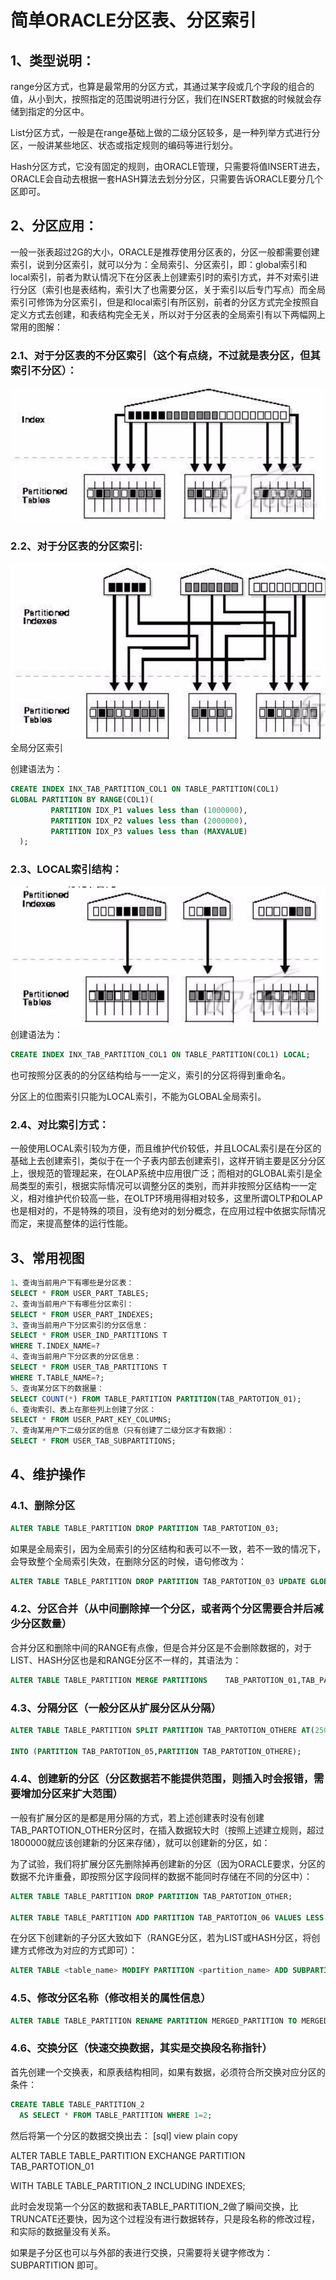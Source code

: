 # 简单ORACLE分区表、分区索引
## 1、类型说明： 
range分区方式，也算是最常用的分区方式，其通过某字段或几个字段的组合的值，从小到大，按照指定的范围说明进行分区，我们在INSERT数据的时候就会存储到指定的分区中。 

List分区方式，一般是在range基础上做的二级分区较多，是一种列举方式进行分区，一般讲某些地区、状态或指定规则的编码等进行划分。 

Hash分区方式，它没有固定的规则，由ORACLE管理，只需要将值INSERT进去，ORACLE会自动去根据一套HASH算法去划分分区，只需要告诉ORACLE要分几个区即可。   

## 2、分区应用： 

一般一张表超过2G的大小，ORACLE是推荐使用分区表的，分区一般都需要创建索引，说到分区索引，就可以分为：全局索引、分区索引，即：global索引和local索引，前者为默认情况下在分区表上创建索引时的索引方式，并不对索引进行分区（索引也是表结构，索引大了也需要分区，关于索引以后专门写点）而全局索引可修饰为分区索引，但是和local索引有所区别，前者的分区方式完全按照自定义方式去创建，和表结构完全无关，所以对于分区表的全局索引有以下两幅网上常用的图解： 

### 2.1、对于分区表的不分区索引（这个有点绕，不过就是表分区，但其索引不分区）： 
![title](https://raw.githubusercontent.com/lllpla/img/master/gitnote/2020/04/11/1586600325966-1586600325970.png)
### 2.2、对于分区表的分区索引: 
![title](https://raw.githubusercontent.com/lllpla/img/master/gitnote/2020/04/11/1586600355358-1586600355365.png)
全局分区索引 

创建语法为： 
```sql
CREATE INDEX INX_TAB_PARTITION_COL1 ON TABLE_PARTITION(COL1)   
GLOBAL PARTITION BY RANGE(COL1)(   
         PARTITION IDX_P1 values less than (1000000),   
         PARTITION IDX_P2 values less than (2000000),   
         PARTITION IDX_P3 values less than (MAXVALUE)   
  );   
```
### 2.3、LOCAL索引结构： 
![title](https://raw.githubusercontent.com/lllpla/img/master/gitnote/2020/04/11/1586600435996-1586600436002.png)
创建语法为： 
```sql
CREATE INDEX INX_TAB_PARTITION_COL1 ON TABLE_PARTITION(COL1) LOCAL;   
```
也可按照分区表的的分区结构给与一一定义，索引的分区将得到重命名。 

分区上的位图索引只能为LOCAL索引，不能为GLOBAL全局索引。 
### 2.4、对比索引方式： 

  一般使用LOCAL索引较为方便，而且维护代价较低，并且LOCAL索引是在分区的基础上去创建索引，类似于在一个子表内部去创建索引，这样开销主要是区分分区上，很规范的管理起来，在OLAP系统中应用很广泛；而相对的GLOBAL索引是全局类型的索引，根据实际情况可以调整分区的类别，而并非按照分区结构一一定义，相对维护代价较高一些，在OLTP环境用得相对较多，这里所谓OLTP和OLAP也是相对的，不是特殊的项目，没有绝对的划分概念，在应用过程中依据实际情况而定，来提高整体的运行性能。 
## 3、常用视图
```sql
1、查询当前用户下有哪些是分区表：   
SELECT * FROM USER_PART_TABLES;       
2、查询当前用户下有哪些分区索引：   
SELECT * FROM USER_PART_INDEXES;       
3、查询当前用户下分区索引的分区信息：   
SELECT * FROM USER_IND_PARTITIONS T   
WHERE T.INDEX_NAME=?       
4、查询当前用户下分区表的分区信息：   
SELECT * FROM USER_TAB_PARTITIONS T   
WHERE T.TABLE_NAME=?;       
5、查询某分区下的数据量：   
SELECT COUNT(*) FROM TABLE_PARTITION PARTITION(TAB_PARTOTION_01);   
6、查询索引、表上在那些列上创建了分区：   
SELECT * FROM USER_PART_KEY_COLUMNS;       
7、查询某用户下二级分区的信息（只有创建了二级分区才有数据）：   
SELECT * FROM USER_TAB_SUBPARTITIONS;  
```
## 4、维护操作
### 4.1、删除分区 
```sql
ALTER TABLE TABLE_PARTITION DROP PARTITION TAB_PARTOTION_03;   
```
如果是全局索引，因为全局索引的分区结构和表可以不一致，若不一致的情况下，会导致整个全局索引失效，在删除分区的时候，语句修改为：   
```sql
ALTER TABLE TABLE_PARTITION DROP PARTITION TAB_PARTOTION_03 UPDATE GLOBAL INDEXES   
```
### 4.2、分区合并（从中间删除掉一个分区，或者两个分区需要合并后减少分区数量） 
合并分区和删除中间的RANGE有点像，但是合并分区是不会删除数据的，对于LIST、HASH分区也是和RANGE分区不一样的，其语法为： 
```sql
ALTER TABLE TABLE_PARTITION MERGE PARTITIONS    TAB_PARTOTION_01,TAB_PARTOTION_02 INTO PARTITION MERGED_PARTITION;   
```
### 4.3、分隔分区（一般分区从扩展分区从分隔）  
```sql
ALTER TABLE TABLE_PARTITION SPLIT PARTITION TAB_PARTOTION_OTHERE AT(2500000)    

INTO (PARTITION TAB_PARTOTION_05,PARTITION TAB_PARTOTION_OTHERE);   
```
### 4.4、创建新的分区（分区数据若不能提供范围，则插入时会报错，需要增加分区来扩大范围） 

一般有扩展分区的是都是用分隔的方式，若上述创建表时没有创建TAB_PARTOTION_OTHER分区时，在插入数据较大时（按照上述建立规则，超过1800000就应该创建新的分区来存储），就可以创建新的分区，如： 

为了试验，我们将扩展分区先删除掉再创建新的分区（因为ORACLE要求，分区的数据不允许重叠，即按照分区字段同样的数据不能同时存储在不同的分区中）： 
```sql
ALTER TABLE TABLE_PARTITION DROP PARTITION TAB_PARTOTION_OTHER;   

ALTER TABLE TABLE_PARTITION ADD PARTITION TAB_PARTOTION_06 VALUES LESS THAN(2500000); 
```
在分区下创建新的子分区大致如下（RANGE分区，若为LIST或HASH分区，将创建方式修改为对应的方式即可）： 
```sql
ALTER TABLE <table_name> MODIFY PARTITION <partition_name> ADD SUBPARTITION <user_define_subpartition_name> VALUES LESS THAN(....);   
```
### 4.5、修改分区名称（修改相关的属性信息） 
```sql
ALTER TABLE TABLE_PARTITION RENAME PARTITION MERGED_PARTITION TO MERGED_PARTITION02;   
```
### 4.6、交换分区（快速交换数据，其实是交换段名称指针） 
  首先创建一个交换表，和原表结构相同，如果有数据，必须符合所交换对应分区的条件： 
```sql 
CREATE TABLE TABLE_PARTITION_2   
  AS SELECT * FROM TABLE_PARTITION WHERE 1=2;   
```
  然后将第一个分区的数据交换出去： 
[sql] view plain copy 

ALTER TABLE TABLE_PARTITION EXCHANGE PARTITION TAB_PARTOTION_01    

WITH TABLE TABLE_PARTITION_2 INCLUDING INDEXES;   

  此时会发现第一个分区的数据和表TABLE_PARTITION_2做了瞬间交换，比TRUNCATE还要快，因为这个过程没有进行数据转存，只是段名称的修改过程，和实际的数据量没有关系。 

  

  如果是子分区也可以与外部的表进行交换，只需要将关键字修改为：SUBPARTITION 即可。 